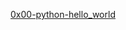 [0x00-python-hello_world](https://github.com/BLUECODE-WIGGENS/alx-higher_level_programming/tree/master/0x00-python-hello_world)